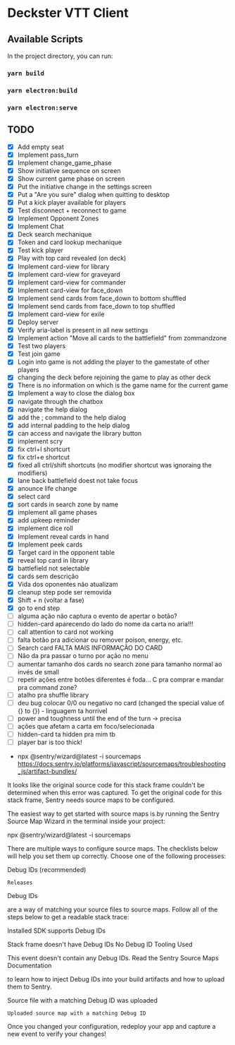 # Deckster VTT Client

## Available Scripts

In the project directory, you can run:

### `yarn build`

### `yarn electron:build`

### `yarn electron:serve`


## TODO

- [x] Add empty seat
- [x] Implement pass_turn
- [x] Implement change_game_phase
- [x] Show initiative sequence on screen
- [x] Show current game phase on screen
- [x] Put the initiative change in the settings screen
- [x] Put a "Are you sure" dialog when quitting to desktop
- [x] Put a kick player available for players
- [x] Test disconnect + reconnect to game
- [x] Implement Opponent Zones
- [x] Implement Chat
- [x] Deck search mechanique
- [x] Token and card lookup mechanique
- [x] Test kick player
- [x] Play with top card revealed (on deck)
- [x] Implement card-view for library
- [x] Implement card-view for graveyard
- [x] Implement card-view for commander
- [x] Implement card-view for face_down 
- [x] Implement send cards from face_down to bottom shuffled
- [x] Implement send cards from face_down to top shuffled
- [x] Implement card-view for exile
- [x] Deploy server
- [x] Verify aria-label is present in all new settings
- [x] Implement action "Move all cards to the battlefield" from zommandzone
- [x] Test two players
- [x] Test join game
- [x] Login into game is not adding the player to the gamestate of other players
- [x] changing the deck before rejoining the game to play as other deck
- [x] There is no information on which is the game name for the current game
- [x] Implement a way to close the dialog box
- [x] navigate through the chatbox
- [x] navigate the help dialog
- [x] add the ; command to the help dialog
- [x] add internal padding to the help dialog
- [x] can access and navigate the library button
- [x] implement scry
- [x] fix ctrl+l shortcurt
- [x] fix ctrl+e shortcut
- [x] fixed all ctrl/shift shortcuts (no modifier shortcut was ignoraing the modifiers)
- [x] lane back battlefield doest not take focus
- [x] anounce life change
- [x] select card
- [x] sort cards in search zone by name
- [x] implement all game phases
- [x] add upkeep reminder
- [x] implement dice roll
- [x] Implement reveal cards in hand
- [x] Implement peek cards
- [x] Target card in the opponent table
- [x] reveal top card in library
- [x] battlefield not selectable
- [x] cards sem descrição
- [x] Vida dos oponentes não atualizam
- [x] cleanup step pode ser removida
- [x] Shift + n (voltar a fase)
- [x] go to end step
- [ ] alguma ação não captura o evento de apertar o botão?
- [ ] hidden-card aparecendo do lado do nome da carta no aria!!!
- [ ] call attention to card not working
- [ ] falta botão pra adicionar ou remover poison, energy, etc.
- [ ] Search card FALTA MAIS INFORMAÇÃO DO CARD
- [ ] Não da pra passar o turno por ação no menu
- [ ] aumentar tamanho dos cards no search zone para tamanho normal ao invés de small
- [ ] repetir ações entre botões diferentes é foda... C pra comprar e mandar pra command zone?
- [ ] atalho pra shuffle library
- [ ] deu bug colocar 0/0 ou negativo no card (changed the special value of {} to {}) - linguagem ta horrivel
- [ ] power and toughness until the end of the turn -> precisa
- [ ] ações que afetam a carta em foco/selecionada
- [ ] hidden-card ta hidden pra mim tb
- [ ] player bar is too thick!

- npx @sentry/wizard@latest -i sourcemaps
https://docs.sentry.io/platforms/javascript/sourcemaps/troubleshooting_js/artifact-bundles/

It looks like the original source code for this stack frame couldn't be determined when this error was captured. To get the original code for this stack frame, Sentry needs source maps to be configured.

The easiest way to get started with source maps is by running the Sentry Source Map Wizard in the terminal inside your project:

npx @sentry/wizard@latest -i sourcemaps

There are multiple ways to configure source maps. The checklists below will help you set them up correctly. Choose one of the following processes:

Debug IDs (recommended)

    Releases

Debug IDs

are a way of matching your source files to source maps. Follow all of the steps below to get a readable stack trace:

Installed SDK supports Debug IDs

Stack frame doesn't have Debug IDs
No Debug ID Tooling Used

This event doesn't contain any Debug IDs. Read the Sentry Source Maps Documentation

to learn how to inject Debug IDs into your build artifacts and how to upload them to Sentry.

Source file with a matching Debug ID was uploaded

    Uploaded source map with a matching Debug ID

Once you changed your configuration, redeploy your app and capture a new event to verify your changes!